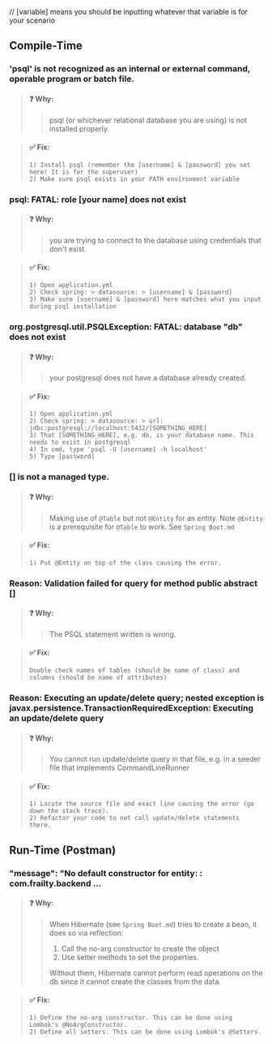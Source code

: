 // [variable] means you should be inputting whatever that variable is for your scenario

Compile-Time
--

### 'psql' is not recognized as an internal or external command, operable program or batch file.
> #### ❓ Why: 
> > psql (or whichever relational database you are using) is not installed properly.

> #### ✅ Fix:
> ```aidl
> 1) Install psql (remember the [username] & [password] you set here! It is for the superuser)
> 2) Make sure psql exists in your PATH environment variable
> ```


### psql: FATAL:  role [your name] does not exist
> #### ❓ Why:
> > you are trying to connect to the database using credentials that don't exist.

> #### ✅ Fix:
> ```aidl
> 1) Open application.yml
> 2) Check spring: > datasource: > [username] & [password]
> 3) Make sure [username] & [password] here matches what you input during psql installation
> ```

### org.postgresql.util.PSQLException: FATAL: database "db" does not exist
> #### ❓ Why:
> > your postgresql does not have a database already created.

> #### ✅ Fix:
> ```aidl
> 1) Open application.yml
> 2) Check spring: > datasource: > url: jdbc:postgresql://localhost:5432/[SOMETHING_HERE]
> 3) That [SOMETHING_HERE], e.g. db, is your database name. This needs to exist in postgresql
> 4) In cmd, type 'psql -U [username] -h localhost'
> 5) Type [password]
> ```

### [] is not a managed type.
> #### ❓ Why:
> > Making use of ```@Table``` but not ```@Entity``` for an entity. Note ```@Entity``` is a prerequisite for ```@Table``` to work. See ```Spring Boot.md```

> #### ✅ Fix:
> ```aidl
> 1) Put @Entity on top of the class causing the error.
> ```

### Reason: Validation failed for query for method public abstract []
> #### ❓ Why:
> > The PSQL statement written is wrong.

> #### ✅ Fix:
> ```aidl
> Double check names of tables (should be name of class) and columns (should be name of attributes)
> ```

### Reason: Executing an update/delete query; nested exception is javax.persistence.TransactionRequiredException: Executing an update/delete query
> #### ❓ Why:
> > You cannot run update/delete query in that file, e.g. in a seeder file that implements CommandLineRunner

> #### ✅ Fix:
> ```aidl
> 1) Locate the source file and exact line causing the error (go down the stack trace).
> 2) Refactor your code to not call update/delete statements there.
> ```

Run-Time (Postman)
--
### "message": "No default constructor for entity:  : com.frailty.backend ...
> #### ❓ Why:
> > When Hibernate (see ```Spring Boot.md```) tries to create a bean, it does so via reflection:
> > 1. Call the no-arg constructor to create the object
> > 2. Use setter methods to set the properties.
> >
> > Without them, Hibernate cannot perform read operations on the db since it cannot create the classes from the data.

> #### ✅ Fix:
> ```aidl
> 1) Define the no-arg constructor. This can be done using Lombok's @NoArgConstructor.
> 2) Define all setters. This can be done using Lombok's @Setters.
> ```